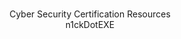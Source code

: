 <p align="center">
<a href=""></a>
<br>
Cyber Security Certification Resources<br>
n1ckDotEXE
<br>
<br>

</p>